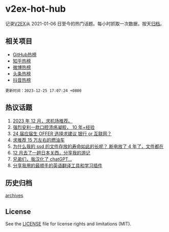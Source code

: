 # v2ex-hot-hub

 记录[V2EX](https://www.v2ex.com/)从 2021-01-06 日至今的热门话题。每小时抓取一次数据，按天[归档](archives)。
 
 ## 相关项目

- [GitHub热榜](https://github.com/lonnyzhang423/github-hot-hub)
- [知乎热榜](https://github.com/lonnyzhang423/zhihu-hot-hub)
- [微博热榜](https://github.com/lonnyzhang423/weibo-hot-hub)
- [头条热榜](https://github.com/lonnyzhang423/toutiao-hot-hub)
- [抖音热榜](https://github.com/lonnyzhang423/douyin-hot-hub)


 `更新时间：2023-12-25 17:07:24 +0800`

## 热议话题

1. [2023 年 12 月，求机场推荐。](https://www.v2ex.com/t/1003117)
1. [强烈安利一款口腔溃疡凝胶， 10 年+经验](https://www.v2ex.com/t/1003115)
1. [24 届应届生 OFFER 选择求建议 银行 or 互联网？](https://www.v2ex.com/t/1003010)
1. [求推荐 15 万左右的燃油车](https://www.v2ex.com/t/1003162)
1. [为什么我的 ssd 的文件存放的寿命如此的长呢？ 断电放了 4 年了，文件都在](https://www.v2ex.com/t/1003087)
1. [12 月去了一趟日本关西，分享我的游记](https://www.v2ex.com/t/1003185)
1. [兄弟们，我汉化了 chatGPT...](https://www.v2ex.com/t/1003096)
1. [分享我用的最顺手的英语翻译工具和学习插件](https://www.v2ex.com/t/1003094)

## 历史归档

[archives](archives)

## License

See the [LICENSE](LICENSE) file for license rights and limitations (MIT).
